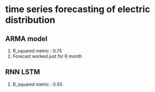 # time series forecasting of electric distribution
## ARMA model
 1. R_squared metric : 0.75
 2. Forecast worked just for 6 month

## RNN LSTM
  1. R_squared metric : 0.93
